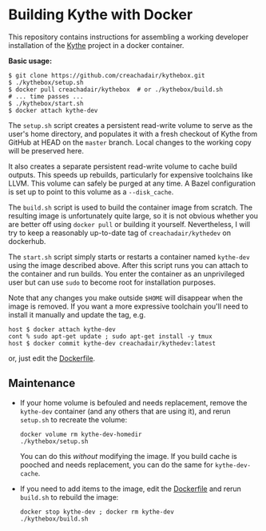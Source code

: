 # Building Kythe with Docker

This repository contains instructions for assembling a working developer
installation of the [Kythe](https://kythe.io/) project in a docker container.

**Basic usage:**

```shell
$ git clone https://github.com/creachadair/kythebox.git
$ ./kythebox/setup.sh
$ docker pull creachadair/kythebox  # or ./kythebox/build.sh
# ... time passes ...
$ ./kythebox/start.sh
$ docker attach kythe-dev
```

The `setup.sh` script creates a persistent read-write volume to serve as the
user's home directory, and populates it with a fresh checkout of Kythe from
GitHub at HEAD on the `master` branch. Local changes to the working copy will
be preserved here.

It also creates a separate persistent read-write volume to cache build outputs.
This speeds up rebuilds, particularly for expensive toolchains like LLVM.  This
volume can safely be purged at any time. A Bazel configuration is set up to
point to this volume as a `--disk_cache`.

The `build.sh` script is used to build the container image from scratch.  The
resulting image is unfortunately quite large, so it is not obvious whether you
are better off using `docker pull` or building it yourself. Nevertheless, I
will try to keep a reasonably up-to-date tag of `creachadair/kythedev` on
dockerhub.

The `start.sh` script simply starts or restarts a container named `kythe-dev`
using the image described above. After this script runs you can attach to the
container and run builds. You enter the container as an unprivileged user but
can use `sudo` to become root for installation purposes.

Note that any changes you make outside `$HOME` will disappear when the image is
removed. If you want a more expressive toolchain you'll need to install it
manually and update the tag, e.g.

```shell
host $ docker attach kythe-dev
cont % sudo apt-get update ; sudo apt-get install -y tmux
host $ docker commit kythe-dev creachadair/kythedev:latest
```

or, just edit the [Dockerfile](image/Dockerfile).

## Maintenance

 -  If your home volume is befouled and needs replacement, remove the
    `kythe-dev` container (and any others that are using it), and rerun
    `setup.sh` to recreate the volume:

    ```shell
    docker volume rm kythe-dev-homedir
    ./kythebox/setup.sh
    ```

    You can do this _without_ modifying the image.  If you build cache is
	pooched and needs replacement, you can do the same for `kythe-dev-cache`.


 -  If you need to add items to the image, edit the
	[Dockerfile](image/Dockerfile) and rerun `build.sh` to rebuild the image:

    ```shell
    docker stop kythe-dev ; docker rm kythe-dev
    ./kythebox/build.sh
    ```
